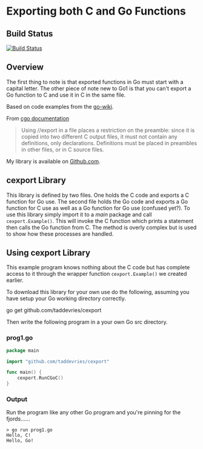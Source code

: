 # Exporting both C and Go Functions

## Build Status
[![Build Status](https://drone.io/github.com/taddevries/cexport/status.png)](https://drone.io/github.com/taddevries/cexport/latest)

## Overview
The first thing to note is that exported functions in Go must start with a capital letter. The other piece of note new to Go1 is that you can't export a Go function to C and use it in C in the same file. 

Based on code examples from the [go-wiki][3].

From [cgo documentation][1]

> Using //export in a file places a restriction on the preamble: since it is copied into two different C output files, it must not contain any definitions, only declarations. Definitions must be placed in preambles in other files, or in C source files.

My library is available on [Github.com][2].

## cexport Library
This library is defined by two files. One holds the C code and exports a C function for Go use. The second file holds the Go code and exports a Go function for C use as well as a Go function for Go use (confused yet?). To use this library simply import it to a *main* package and call `cexport.Example()`. This will invoke the C function which prints a statement then calls the Go function from C. The method is overly complex but is used to show how these processes are handled.

## Using cexport Library
This example program knows nothing about the C code but has complete access to it through the wrapper function `cexport.Example()` we created earlier.

To download this library for your own use do the following, assuming you have setup your Go working directory correctly.

go get github.com/taddevries/cexport

Then write the following program in a your own Go src directory.

### prog1.go

```go
package main

import "github.com/taddevries/cexport"

func main() {
    cexport.RunCGoC()
}
```

### Output
Run the program like any other Go program and you're pinning for the fjords......

    > go run prog1.go
    Hello, C!
    Hello, Go!

[1]: http://golang.org/cmd/cgo/ "Command cgo"
[2]: https://github.com/taddevries/cexport
[3]: https://code.google.com/p/go-wiki/wiki/cgo


<!-- rBqBkZXgqodTVH6ncXY5 -->
